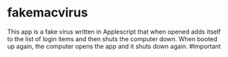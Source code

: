 # fakemacvirus
This app is a fake virus written in Applescript that when opened adds itself to the list of login items and then shuts the computer down. When booted up again, the computer opens the app and it shuts down again.
#Important
